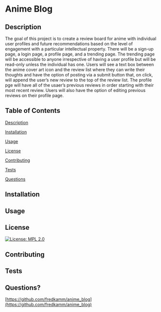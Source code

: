 # Anime Blog
    
## Description
    
The goal of this project is to create a review board for anime with individual user profiles and future recommendations based on the level of engagement with a particular intellectual property. There will be a sign-up page, a login page, a profile page, and a trending page. The trending page will be accessible to anyone irrespective of having a user profile but will be read-only unless the individual has one. Users will see a text box between the anime cover art icon and the review list where they can write their thoughts and have the option of posting via a submit button that, on click, will append the user’s new review to the top of the review list. The profile pge will have all of the usaer’s previous reviews in order starting with their most recent review. Users will also have the option of editing previous reviews on their profile page.
    
## Table of Contents

[Description](#description)

[Installation](#installation)

[Usage](#usage)

[License](#license)

[Contributing](#contributing)

[Tests](#tests)

[Questions](#questions)


## Installation


    
## Usage
    

    
## License 

[![License: MPL 2.0](https://img.shields.io/badge/License-MPL_2.0-brightgreen.svg)](https://opensource.org/licenses/MPL-2.0)

## Contributing


    
## Tests


    
## Questions?



[https://github.com/fredkamm/anime_blog](https://github.com/fredkamm/anime_blog)